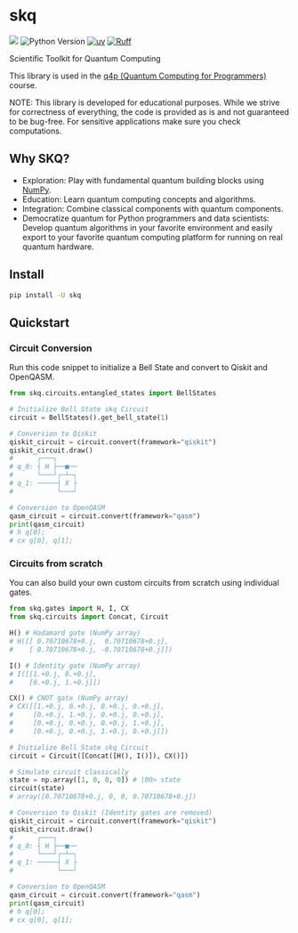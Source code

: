 # skq

![](https://img.shields.io/pypi/dm/skq)
![Python Version](https://img.shields.io/badge/dynamic/toml?url=https://raw.githubusercontent.com/CarloLepelaars/skq/main/pyproject.toml&query=%24.project%5B%22requires-python%22%5D&label=python&color=blue) 
[![uv](https://img.shields.io/endpoint?url=https://raw.githubusercontent.com/astral-sh/uv/main/assets/badge/v0.json)](https://github.com/astral-sh/uv)
[![Ruff](https://img.shields.io/endpoint?url=https://raw.githubusercontent.com/astral-sh/ruff/main/assets/badge/v2.json)](https://github.com/astral-sh/ruff)



Scientific Toolkit for Quantum Computing

This library is used in the [q4p (Quantum Computing for Programmers)](https://github.com/CarloLepelaars/q4p) course.

NOTE: This library is developed for educational purposes. While we strive for correctness of everything, the code is provided as is and not guaranteed to be bug-free. For sensitive applications make sure you check computations. 

## Why SKQ?

- Exploration: Play with fundamental quantum building blocks using [NumPy](https://numpy.org).
- Education: Learn quantum computing concepts and algorithms.
- Integration: Combine classical components with quantum components.
- Democratize quantum for Python programmers and data scientists: Develop quantum algorithms in your favorite environment and easily export to your favorite quantum computing platform for running on real quantum hardware.

## Install

```bash
pip install -U skq
```

## Quickstart

### Circuit Conversion

Run this code snippet to initialize a Bell State and convert to Qiskit and OpenQASM.

```python
from skq.circuits.entangled_states import BellStates

# Initialize Bell State skq Circuit
circuit = BellStates().get_bell_state(1)

# Conversion to Qiskit
qiskit_circuit = circuit.convert(framework="qiskit")
qiskit_circuit.draw()
#      ┌───┐     
# q_0: ┤ H ├──■──
#      └───┘┌─┴─┐
# q_1: ─────┤ X ├
#           └───┘

# Conversion to OpenQASM
qasm_circuit = circuit.convert(framework="qasm")
print(qasm_circuit)
# h q[0];
# cx q[0], q[1];
```

### Circuits from scratch

You can also build your own custom circuits from scratch using individual gates.

```python
from skq.gates import H, I, CX
from skq.circuits import Concat, Circuit

H() # Hadamard gate (NumPy array)
# H([[ 0.70710678+0.j,  0.70710678+0.j],
#    [ 0.70710678+0.j, -0.70710678+0.j]])

I() # Identity gate (NumPy array)
# I([[1.+0.j, 0.+0.j],
#    [0.+0.j, 1.+0.j]])

CX() # CNOT gate (NumPy array)
# CX([[1.+0.j, 0.+0.j, 0.+0.j, 0.+0.j],
#     [0.+0.j, 1.+0.j, 0.+0.j, 0.+0.j],
#     [0.+0.j, 0.+0.j, 0.+0.j, 1.+0.j],
#     [0.+0.j, 0.+0.j, 1.+0.j, 0.+0.j]])

# Initialize Bell State skq Circuit
circuit = Circuit([Concat([H(), I()]), CX()])

# Simulate circuit classically
state = np.array([1, 0, 0, 0]) # |00> state
circuit(state)
# array([0.70710678+0.j, 0, 0, 0.70710678+0.j])

# Conversion to Qiskit (Identity gates are removed)
qiskit_circuit = circuit.convert(framework="qiskit")
qiskit_circuit.draw()
#      ┌───┐     
# q_0: ┤ H ├──■──
#      └───┘┌─┴─┐
# q_1: ─────┤ X ├
#           └───┘

# Conversion to OpenQASM
qasm_circuit = circuit.convert(framework="qasm")
print(qasm_circuit)
# h q[0];
# cx q[0], q[1];
```
